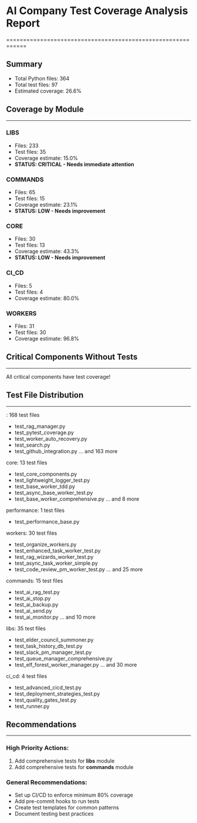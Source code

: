 # AI Company Test Coverage Analysis Report
============================================================

## Summary
- Total Python files: 364
- Total test files: 97
- Estimated coverage: 26.6%

## Coverage by Module
------------------------------------------------------------

### LIBS
- Files: 233
- Test files: 35
- Coverage estimate: 15.0%
- **STATUS: CRITICAL - Needs immediate attention**

### COMMANDS
- Files: 65
- Test files: 15
- Coverage estimate: 23.1%
- **STATUS: LOW - Needs improvement**

### CORE
- Files: 30
- Test files: 13
- Coverage estimate: 43.3%
- **STATUS: LOW - Needs improvement**

### CI_CD
- Files: 5
- Test files: 4
- Coverage estimate: 80.0%

### WORKERS
- Files: 31
- Test files: 30
- Coverage estimate: 96.8%

## Critical Components Without Tests
------------------------------------------------------------
All critical components have test coverage!

## Test File Distribution
------------------------------------------------------------

: 168 test files
  - test_rag_manager.py
  - test_pytest_coverage.py
  - test_worker_auto_recovery.py
  - test_search.py
  - test_github_integration.py
  ... and 163 more

core: 13 test files
  - test_core_components.py
  - test_lightweight_logger_test.py
  - test_base_worker_tdd.py
  - test_async_base_worker_test.py
  - test_base_worker_comprehensive.py
  ... and 8 more

performance: 1 test files
  - test_performance_base.py

workers: 30 test files
  - test_organize_workers.py
  - test_enhanced_task_worker_test.py
  - test_rag_wizards_worker_test.py
  - test_async_task_worker_simple.py
  - test_code_review_pm_worker_test.py
  ... and 25 more

commands: 15 test files
  - test_ai_rag_test.py
  - test_ai_stop.py
  - test_ai_backup.py
  - test_ai_send.py
  - test_ai_monitor.py
  ... and 10 more

libs: 35 test files
  - test_elder_council_summoner.py
  - test_task_history_db_test.py
  - test_slack_pm_manager_test.py
  - test_queue_manager_comprehensive.py
  - test_elf_forest_worker_manager.py
  ... and 30 more

ci_cd: 4 test files
  - test_advanced_cicd_test.py
  - test_deployment_strategies_test.py
  - test_quality_gates_test.py
  - test_runner.py

## Recommendations
------------------------------------------------------------

### High Priority Actions:
1. Add comprehensive tests for **libs** module
1. Add comprehensive tests for **commands** module

### General Recommendations:
- Set up CI/CD to enforce minimum 80% coverage
- Add pre-commit hooks to run tests
- Create test templates for common patterns
- Document testing best practices